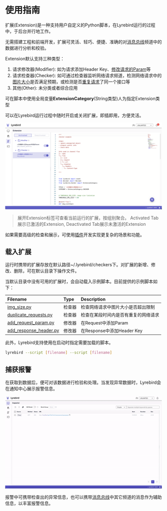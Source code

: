 # 使用指南

扩展(Extension)是一种支持用户⾃定义的Python脚本，在Lyrebird运行的过程中，于后台并行地工作。

无需搭建工程和前端开发，扩展可灵活、轻巧、便捷、准确的对[消息总线](/advance/eventbus.md)频道中的数据进行分析和校验。

Extension默认支持三种类型：
1. 请求修改器(Modifier): 如为请求添加Header Key、[修改请求的Param](/checker/request_editor.html#修改请求)等
2. 请求检查器(Checker): 如可通过检查器监听网络请求频道，检测网络请求中的[图片大小](/checker/examples.html#大图检测)是否满足预期，或检测是否[重复请求](/checker/examples.html#重复请求检测)了同一个接口等
3. 其他(Other): 未分类或者综合应用

可在脚本中使用全局变量**ExtensionCategory**(String类型)人为指定Extension类型

可以在Lyrebird运行过程中随时开启或关闭扩展，即插即用，方便灵活。

![](../img/checker-a.png)

> 展开Extension标签可查看当前运行的扩展，按组别聚合。
> Activated Tab展示已激活的Extension, Deactivated Tab展示未激活的Extension

如果需要高级的检查和展示，可使用[插件](/plugins/)开发实现更复杂的场景和功能。

## 载入扩展

运行时携带的扩展存放在默认路径~/.lyrebird/checkers下。对扩展的新增、修改、删除，可在默认目录下操作文件。

当默认目录中没有可用的扩展时，会自动载入示例脚本。目前提供的示例脚本如下：

| Filename | Type | Description |
| :------- | :------- | :------- |
| [img_size.py](https://github.com/Meituan-Dianping/lyrebird/tree/master/lyrebird/examples/checkers/img_size.py) | 检查器 | 检查网络请求中图片大小是否超出限制 |
| [duplicate_requests.py](https://github.com/Meituan-Dianping/lyrebird/tree/master/lyrebird/examples/checkers/duplicate_requests.py) | 检查器| 检查在某段时间内是否有重复的网络请求 |
| [add_request_param.py](https://github.com/Meituan-Dianping/lyrebird/tree/master/lyrebird/examples/checkers/add_request_param.py) | 修改器 | 在Request中添加Param |
| [add_response_header.py](https://github.com/Meituan-Dianping/lyrebird/tree/master/lyrebird/examples/checkers/add_response_header.py) | 修改器 | 在Response中添加Header Key |

此外，Lyrebird支持使用在启动时指定需要加载的脚本。

```sh
lyrebird --script [filename] --script [filename]
```

## 捕获报警

在获取到数据后，便可对该数据进行检验和处理。当发现异常数据时，Lyrebird会在通知中心展示报警信息。

![](../img/checker-b.gif)

报警中可携带检查出的异常信息，也可以携带[消息总线](/advance/eventbus.md)中其它频道的消息作为辅助信息，以丰富报警信息。
